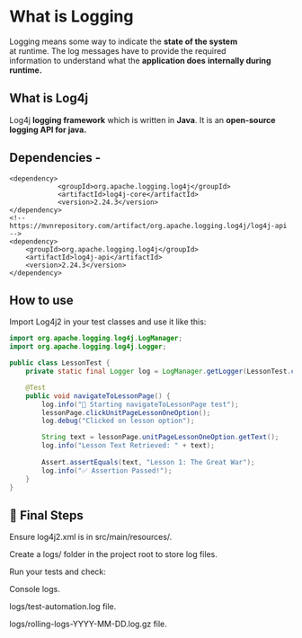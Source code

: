 # What is Logging

Logging means some way to indicate the **state of the system**  
at runtime. The log messages have to provide the required  
information to understand what the **application does**
**internally during runtime.**

## What is Log4j

Log4j **logging framework** which is written in **Java**. It is an **open-source logging API for java.**


## Dependencies - 

```jav
<dependency>
            <groupId>org.apache.logging.log4j</groupId>
            <artifactId>log4j-core</artifactId>
            <version>2.24.3</version>
</dependency>
<!-- https://mvnrepository.com/artifact/org.apache.logging.log4j/log4j-api -->
<dependency>
    <groupId>org.apache.logging.log4j</groupId>
    <artifactId>log4j-api</artifactId>
    <version>2.24.3</version>
</dependency>
```

## How to use

Import Log4j2 in your test classes and use it like this:

```java
import org.apache.logging.log4j.LogManager;
import org.apache.logging.log4j.Logger;

public class LessonTest {
    private static final Logger log = LogManager.getLogger(LessonTest.class);

    @Test
    public void navigateToLessonPage() {
        log.info("🔹 Starting navigateToLessonPage test");
        lessonPage.clickUnitPageLessonOneOption();
        log.debug("Clicked on lesson option");

        String text = lessonPage.unitPageLessonOneOption.getText();
        log.info("Lesson Text Retrieved: " + text);
        
        Assert.assertEquals(text, "Lesson 1: The Great War");
        log.info("✅ Assertion Passed!");
    }
}
```


## 📌 Final Steps

Ensure log4j2.xml is in src/main/resources/.

Create a logs/ folder in the project root to store log files.

Run your tests and check:

Console logs.

logs/test-automation.log file.

logs/rolling-logs-YYYY-MM-DD.log.gz file.
